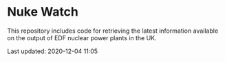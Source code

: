 # Nuke Watch

This repository includes code for retrieving the latest information available on the output of EDF nuclear power plants in the UK.

Last updated: 2020-12-04 11:05